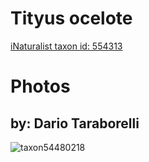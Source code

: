 
Tityus ocelote
==============
  
[iNaturalist taxon id: 554313](https://www.inaturalist.org/taxa/554313)
# Photos

## by: Dario Taraborelli
  
![taxon54480218](https://inaturalist-open-data.s3.amazonaws.com/photos/58834578/medium.jpg)
